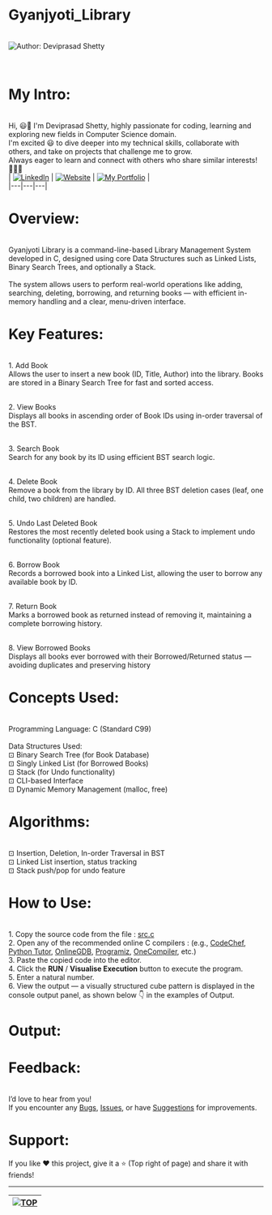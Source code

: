 # Gyanjyoti_Library 

<br> ![Author: Deviprasad Shetty](https://img.shields.io/badge/Author-💫_Deviprasad%20Shetty-000000?style=for-the-badge&labelColor=white)

<br> 

# My Intro:
<br> Hi, 😃👋 I'm Deviprasad Shetty, highly passionate for coding, learning and exploring new fields in Computer Science domain. 
<br> I'm excited 😃 to dive deeper into my technical skills, collaborate with others, and take on projects that challenge me to grow. 
<br> Always eager to learn and connect with others who share similar interests! 🤗🧑‍💻
<br> 
| [![LinkedIn](https://img.shields.io/badge/LinkedIn-%230077B5?style=for-the-badge&logo=LinkedIn&logoColor=white)](https://linkedin.com/in/deviprasad-shetty-4bba49313) | [![Website](https://img.shields.io/badge/Website-indigo?style=for-the-badge&logo=About.me&logoColor=white)](https://yourwebsite.com/) | [![My Portfolio](https://img.shields.io/badge/My_Portfolio-000?style=for-the-badge&logo=GitHub&logoColor=white)](https://github.com/DeviprasadShetty9833/My_Portfolio)  |                      
|---|---|---|


# Overview:

<br> Gyanjyoti Library is a command-line-based Library Management System developed in C, designed using core Data Structures such as Linked Lists, Binary Search Trees, and optionally a Stack.
<br> 
<br> The system allows users to perform real-world operations like adding, searching, deleting, borrowing, and returning books — with efficient in-memory handling and a clear, menu-driven interface.
<br> 

# Key Features:

<br> 1. Add Book
<br> Allows the user to insert a new book (ID, Title, Author) into the library. Books are stored in a Binary Search Tree for fast and sorted access.
<br> 

<br> 2. View Books
<br> Displays all books in ascending order of Book IDs using in-order traversal of the BST.
<br> 

<br> 3. Search Book
<br> Search for any book by its ID using efficient BST search logic.
<br> 

<br> 4. Delete Book
<br> Remove a book from the library by ID. All three BST deletion cases (leaf, one child, two children) are handled.
<br> 

<br> 5. Undo Last Deleted Book
<br> Restores the most recently deleted book using a Stack to implement undo functionality (optional feature).
<br> 

<br> 6. Borrow Book
<br> Records a borrowed book into a Linked List, allowing the user to borrow any available book by ID.
<br> 

<br> 7. Return Book
<br> Marks a borrowed book as returned instead of removing it, maintaining a complete borrowing history.
<br> 

<br> 8. View Borrowed Books
<br> Displays all books ever borrowed with their Borrowed/Returned status — avoiding duplicates and preserving history
<br> 

# Concepts Used:

<br> Programming Language: C (Standard C99)
<br> 
<br> Data Structures Used:
<br> ⊡⁠ Binary Search Tree (for Book Database)
<br> ⊡⁠ Singly Linked List (for Borrowed Books)
<br> ⊡⁠ Stack (for Undo functionality)
<br> ⊡⁠ CLI-based Interface
<br> ⊡⁠ Dynamic Memory Management (malloc, free)
<br> 

# Algorithms:

<br> ⊡⁠ Insertion, Deletion, In-order Traversal in BST
<br> ⊡⁠ Linked List insertion, status tracking
<br> ⊡⁠ Stack push/pop for undo feature
<br> 

# How to Use:

<br> 1. Copy the source code from the file : [src.c]() 
<br> 2. Open any of the recommended online C compilers : (e.g., [CodeChef](https://www.codechef.com/c-online-compiler), [Python Tutor](https://pythontutor.com/c.html#mode=edit), [OnlineGDB](https://www.onlinegdb.com/online_c_compiler), [Programiz](https://www.programiz.com/c-programming/online-compiler/), [OneCompiler](https://onecompiler.com/c), etc.)
<br> 3. Paste the copied code into the editor.
<br> 4. Click the **RUN** / **Visualise Execution** button to execute the program.
<br> 5. Enter a natural number.
<br> 6. View the output — a visually structured cube pattern is displayed in the console output panel, as shown below 👇 in the examples of Output.
   

# Output:

# Feedback:
<br> I’d love to hear from you!
<br> If you encounter any [Bugs](https://github.com/DeviprasadShetty9833/Library_Management_System/blob/main/Issue_Template/Bug_report.md), [Issues](https://github.com/DeviprasadShetty9833/Library_Management_System/issues), or have [Suggestions](https://github.com/DeviprasadShetty9833/Library_Management_System/blob/main/Issue_Template/Features_report.md) for improvements.

# Support:
If you like ❤️ this project, give it a ⭐ (Top right of page) and share it with friends!

---

| [![TOP](https://img.shields.io/badge/_🔺_-Navigate_to_TOP_↑_-blue?style=for-the-badge&labelColor=white)](#Overview) |
|---|




